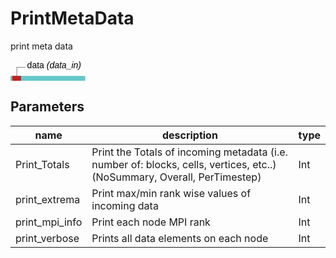 
# PrintMetaData
print meta data

<svg width="85.39999999999999em" height="5.6em" >
<style>.text { font: normal 1.0em sans-serif;}tspan{ font: italic 1.0em sans-serif;}.moduleName{ font: bold 1.0em sans-serif;}</style>
<rect x="0em" y="1.8em" width="8.54em" height="3.0em" rx="0.1em" ry="0.1em" style="fill:#64c8c8ff;" />
<rect x="0.2em" y="1.8em" width="1.0em" height="1.0em" rx="0.0em" ry="0.0em" style="fill:#c81e1eff;" >
<title>data_in</title></rect>
<rect x="0.7em" y="0.8em" width="0.03333333333333333em" height="1.0em" rx="0.0em" ry="0.0em" style="fill:#000000;" />
<rect x="0.7em" y="0.8em" width="1.0em" height="0.03333333333333333em" rx="0.0em" ry="0.0em" style="fill:#000000;" />
<text x="1.9em" y="0.9em" class="text" >data<tspan> (data_in)</tspan></text>
<text x="0.2em" y="3.6500000000000004em" class="moduleName" >PrintMetaData</text></svg>

## Parameters
|name|description|type|
|-|-|-|
|Print_Totals|Print the Totals of incoming metadata (i.e. number of: blocks, cells, vertices, etc..) (NoSummary, Overall, PerTimestep)|Int|
|print_extrema|Print max/min rank wise values of incoming data|Int|
|print_mpi_info|Print each node MPI rank|Int|
|print_verbose|Prints all data elements on each node|Int|
